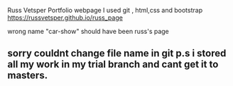 Russ Vetsper
Portfolio webpage
I used git , html,css and bootstrap
https://russvetsper.github.io/russ_page

wrong name "car-show"
should have been russ's page


sorry couldnt change file name in git
p.s i stored all my work in my trial branch and cant get it to masters.
------------------------------------------------------------------------------
